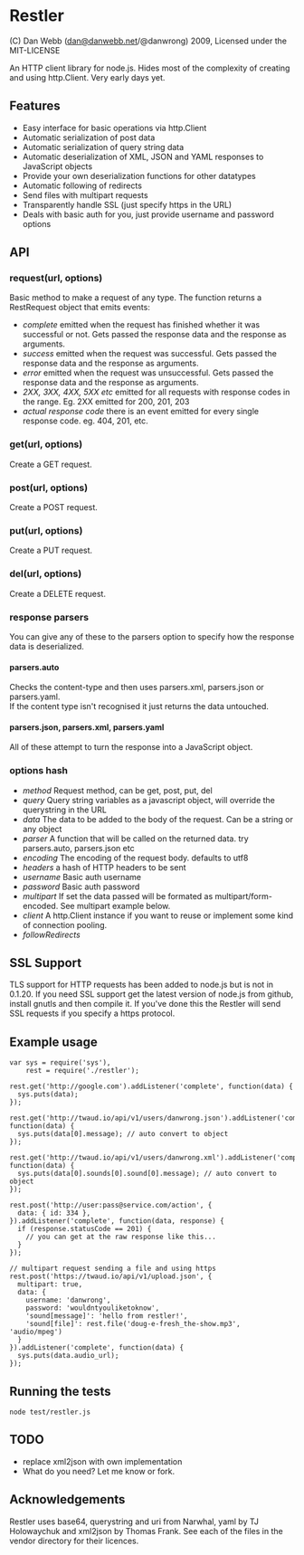 Restler
=======

(C) Dan Webb (dan@danwebb.net/@danwrong) 2009, Licensed under the MIT-LICENSE

An HTTP client library for node.js.  Hides most of the complexity of creating and using http.Client. Very early days yet.



Features
--------

* Easy interface for basic operations via http.Client
* Automatic serialization of post data
* Automatic serialization of query string data
* Automatic deserialization of XML, JSON and YAML responses to JavaScript objects
* Provide your own deserialization functions for other datatypes
* Automatic following of redirects
* Send files with multipart requests
* Transparently handle SSL (just specify https in the URL)
* Deals with basic auth for you, just provide username and password options
    
    
API
---

### request(url, options)

Basic method to make a request of any type.  The function returns a RestRequest object
that emits events:

* _complete_ emitted when the request has finished whether it was successful or not.  Gets passed the response data and the response as arguments.
* _success_ emitted when the request was successful.  Gets passed the response data and the response as arguments.
* _error_ emitted when the request was unsuccessful.  Gets passed the response data and the response as arguments.
* _2XX, 3XX, 4XX, 5XX etc_ emitted for all requests with response codes in the range.  Eg. 2XX emitted for 200, 201, 203
* _actual response code_ there is an event emitted for every single response code.  eg.  404, 201, etc.

### get(url, options)

Create a GET request. 

### post(url, options)

Create a POST request.

### put(url, options)

Create a PUT request.

### del(url, options)

Create a DELETE request.

### response parsers

You can give any of these to the parsers option to specify how the response data is deserialized.

#### parsers.auto

Checks the content-type and then uses parsers.xml, parsers.json or parsers.yaml.  
If the content type isn't recognised it just returns the data untouched.

#### parsers.json, parsers.xml, parsers.yaml

All of these attempt to turn the response into a JavaScript object.

### options hash

* _method_ Request method, can be get, post, put, del
* _query_ Query string variables as a javascript object, will override the querystring in the URL
* _data_ The data to be added to the body of the request.  Can be a string or any object
* _parser_ A function that will be called on the returned data.  try parsers.auto, parsers.json etc
* _encoding_ The encoding of the request body.  defaults to utf8
* _headers_ a hash of HTTP headers to be sent
* _username_ Basic auth username
* _password_ Basic auth password
* _multipart_ If set the data passed will be formated as multipart/form-encoded.  See multipart example below.
* _client_ A http.Client instance if you want to reuse or implement some kind of connection pooling.
* _followRedirects_


SSL Support
-----------

TLS support for HTTP requests has been added to node.js but is not in 0.1.20.  If you need
SSL support get the latest version of node.js from github, install gnutls and then compile it.
If you've done this the Restler will send SSL requests if you specify a https protocol.


Example usage
-------------

    var sys = require('sys'),
        rest = require('./restler');

    rest.get('http://google.com').addListener('complete', function(data) {
      sys.puts(data);
    });

    rest.get('http://twaud.io/api/v1/users/danwrong.json').addListener('complete', function(data) {
      sys.puts(data[0].message); // auto convert to object
    });
    
    rest.get('http://twaud.io/api/v1/users/danwrong.xml').addListener('complete', function(data) {
      sys.puts(data[0].sounds[0].sound[0].message); // auto convert to object
    });
    
    rest.post('http://user:pass@service.com/action', {
      data: { id: 334 },
    }).addListener('complete', function(data, response) {
      if (response.statusCode == 201) {
        // you can get at the raw response like this...
      }
    });
    
    // multipart request sending a file and using https
    rest.post('https://twaud.io/api/v1/upload.json', {
      multipart: true,
      data: {
        username: 'danwrong',
        password: 'wouldntyouliketoknow',
        'sound[message]': 'hello from restler!',
        'sound[file]': rest.file('doug-e-fresh_the-show.mp3', 'audio/mpeg')
      }
    }).addListener('complete', function(data) {
      sys.puts(data.audio_url);
    });

    
Running the tests
-----------------

    node test/restler.js
    
    
TODO
----
* replace xml2json with own implementation
* What do you need? Let me know or fork.


Acknowledgements
----------------

Restler uses base64, querystring and uri from Narwhal, yaml by TJ Holowaychuk and xml2json by Thomas Frank.  See each of the files
in the vendor directory for their licences.
